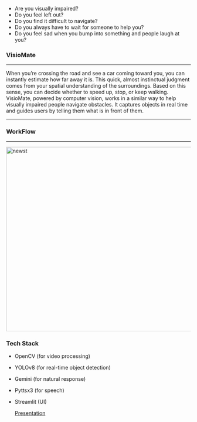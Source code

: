
* Are you visually impaired?
* Do you feel left out?
* Do you find it difficult to navigate?
* Do you always have to wait for someone to help you?
* Do you feel sad when you bump into something and people laugh at you?

### VisioMate
---
When you’re crossing the road and see a car coming toward you, you can instantly estimate how far away it is. This quick, almost instinctual judgment comes from your spatial understanding of the surroundings. Based on this sense, you can decide whether to speed up, stop, or keep walking.
VisioMate, powered by computer vision, works in a similar way to help visually impaired people navigate obstacles. It captures objects in real time and guides users by telling them what is in front of them.

---

### WorkFlow
---
<img width="996" height="501" alt="newst" src="https://github.com/user-attachments/assets/28a283c2-698b-4a8e-969b-d9586b48dbb5" />

### Tech Stack

* OpenCV (for video processing)
* YOLOv8 (for real-time object detection)
* Gemini (for natural response)
* Pyttsx3 (for speech)
* Streamlit (UI)

  [Presentation](https://www.canva.com/design/DAGwgwYtczs/GXBbrDj50jQ1JkwTyVsmwA/view?utm_content=DAGwgwYtczs&utm_campaign=designshare&utm_medium=link2&utm_source=uniquelinks&utlId=ha7abbf2bdf)

